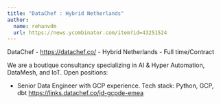 ```yaml
---
title: "DataChef : Hybrid Netherlands"
author:
  name: rehanvdm
  url: https://news.ycombinator.com/item?id=43251524
---
```

DataChef - <a href="https:&#x2F;&#x2F;datachef.co&#x2F;" rel="nofollow">https:&#x2F;&#x2F;datachef.co&#x2F;</a> - Hybrid Netherlands - Full time&#x2F;Contract

We are a boutique consultancy specializing in AI &amp; Hyper Automation, DataMesh, and IoT. Open positions:

- Senior Data Engineer with GCP experience. 
  Tech stack: Python, GCP, dbt
  <a href="https:&#x2F;&#x2F;links.datachef.co&#x2F;jd-gcpde-emea" rel="nofollow">https:&#x2F;&#x2F;links.datachef.co&#x2F;jd-gcpde-emea</a>
<JobApplication />
